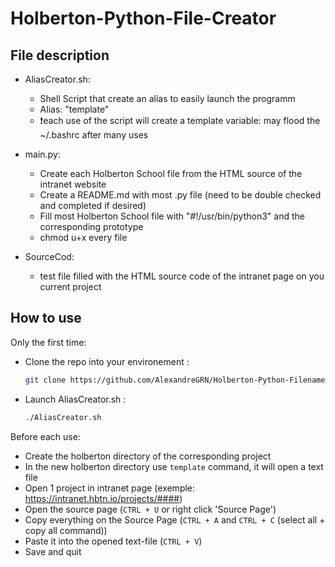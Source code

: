 # Holberton-Python-File-Creator

## File description
- AliasCreator.sh:
  - Shell Script that create an alias to easily launch the programm
  - Alias: "template"
  - ❗each use of the script will create a template variable: may flood the ~/.bashrc after many uses

- main.py:
  - Create each Holberton School file from the HTML source of the intranet website
  - Create a README.md with most .py file (need to be double checked and completed if desired)
  - Fill most Holberton School file with "#!/usr/bin/python3" and the corresponding prototype
  - chmod u+x every file

- SourceCod:
  - test file filled with the HTML source code of the intranet page on you current project


## How to use

Only the first time:
- Clone the repo into your environement : 
  ```bash
  git clone https://github.com/AlexandreGRN/Holberton-Python-Filename.git
  ```
- Launch AliasCreator.sh :
  ```bash
  ./AliasCreator.sh
  ```

Before each use:
- Create the holberton directory of the corresponding project
- In the new holberton directory use `template` command, it will open a text file
- Open 1 project in intranet page (exemple: https://intranet.hbtn.io/projects/####)
- Open the source page (`CTRL + U` or right click 'Source Page')
- Copy everything on the Source Page (`CTRL + A` and `CTRL + C` (select all + copy all command))
- Paste it into the opened text-file (`CTRL + V`)
- Save and quit
